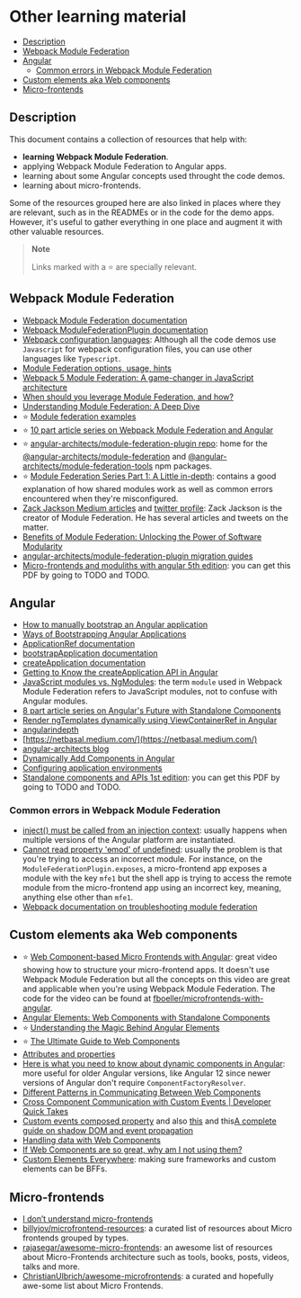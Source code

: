 # Other learning material

- [Description](#description)
- [Webpack Module Federation](#webpack-module-federation)
- [Angular](#angular)
  - [Common errors in Webpack Module Federation](#common-errors-in-webpack-module-federation)
- [Custom elements aka Web components](#custom-elements-aka-web-components)
- [Micro-frontends](#micro-frontends)

## Description 

This document contains a collection of resources that help with:

- **learning Webpack Module Federation**.
- applying Webpack Module Federation to Angular apps.
- learning about some Angular concepts used throught the code demos.
- learning about micro-frontends.

Some of the resources grouped here are also linked in places where they are relevant, such as in the READMEs or in the code for the demo apps. However, it's useful to gather everything in one place and augment it with other valuable resources.

> **Note**
>
> Links marked with a :star: are specially relevant.

## Webpack Module Federation

- [Webpack Module Federation documentation](https://webpack.js.org/concepts/module-federation/)
- [Webpack ModuleFederationPlugin documentation](https://webpack.js.org/plugins/module-federation-plugin/)
- [Webpack configuration languages](https://webpack.js.org/configuration/configuration-languages/): Although all the code demos use `Javascript` for webpack configuration files, you can use other languages like `Typescript`.
- [Module Federation options, usage, hints](https://gist.github.com/zfeher/201f55c057553078fe5b0aac1dad6969)
- [Webpack 5 Module Federation: A game-changer in JavaScript architecture](https://medium.com/swlh/webpack-5-module-federation-a-game-changer-to-javascript-architecture-bcdd30e02669)
- [When should you leverage Module Federation, and how?](https://scriptedalchemy.medium.com/when-should-you-leverage-module-federation-and-how-2998b132c840)
- [Understanding Module Federation: A Deep Dive](https://scriptedalchemy.medium.com/understanding-webpack-module-federation-a-deep-dive-efe5c55bf366)
- :star: [Module federation examples](https://github.com/module-federation/module-federation-examples)
- :star: [10 part article series on Webpack Module Federation and Angular](https://www.angulararchitects.io/en/blog/the-microfrontend-revolution-module-federation-in-webpack-5/)
- :star: [angular-architects/module-federation-plugin repo](https://github.com/angular-architects/module-federation-plugin): home for the [@angular-architects/module-federation](https://www.npmjs.com/package/@angular-architects/module-federation) and [@angular-architects/module-federation-tools](https://www.npmjs.com/package/@angular-architects/module-federation-tools) npm packages.   
- :star: [Module Federation Series Part 1: A Little in-depth](https://vugar-005.medium.com/module-federation-series-part-1-a-little-in-depth-258f331bc11e): contains a good explanation of how shared modules work as well as common errors encountered when they're misconfigured.
- [Zack Jackson Medium articles](https://scriptedalchemy.medium.com/) and [twitter profile](https://twitter.com/ScriptedAlchemy): Zack Jackson is the creator of Module Federation. He has several articles and tweets on the matter.
- [Benefits of Module Federation: Unlocking the Power of Software Modularity](https://blog.bitsrc.io/discover-the-benefits-of-module-federation-unlocking-the-power-of-software-modularity-8b1ef62c8c2c)
- [angular-architects/module-federation-plugin migration guides](https://github.com/angular-architects/module-federation-plugin/blob/main/migration-guide.md)
- [Micro-frontends and moduliths with angular 5th edition](/docs/micro-frontends-and-moduliths-with-angular-5th-edition.pdf): you can get this PDF by going to TODO and TODO.

## Angular

- [How to manually bootstrap an Angular application](https://medium.com/angular-in-depth/how-to-manually-bootstrap-an-angular-application-9a36ccf86429)
- [Ways of Bootstrapping Angular Applications](https://medium.com/learnwithrahul/ways-of-bootstrapping-angular-applications-d379f594f604)
- [ApplicationRef documentation](https://angular.io/api/core/ApplicationRef#bootstrap)
- [bootstrapApplication documentation](https://angular.io/api/platform-browser/bootstrapApplication)
- [createApplication documentation](https://angular.io/api/platform-browser/createApplication)
- [Getting to Know the createApplication API in Angular](https://netbasal.com/getting-to-know-the-createapplication-api-in-angular-f1c0a2685047)
- [JavaScript modules vs. NgModules](https://angular.io/guide/ngmodule-vs-jsmodule): the term `module` used in Webpack Module Federation refers to JavaScript modules, not to confuse with Angular modules.
- [8 part article series on Angular's Future with Standalone Components](https://www.angulararchitects.io/en/blog/angulars-future-without-ngmodules-lightweight-solutions-on-top-of-standalone-components/)
- [Render ngTemplates dynamically using ViewContainerRef in Angular](https://dev.to/railsstudent/render-ngtemplates-dynamically-using-viewcontainerref-in-angular-17lp)
- [angularindepth](https://angularindepth.com/)
- [https://netbasal.medium.com/](https://netbasal.medium.com/)
- [angular-architects blog](https://www.angulararchitects.io/en/blog/)
- [Dynamically Add Components in Angular](https://davembush.medium.com/dynamically-add-components-in-angular-7dc62b2a58d3)
- [Configuring application environments](https://angular.io/guide/build#configuring-application-environments)
- [Standalone components and APIs 1st edition](/docs/standalone-components-and-APIs-1st-edition.pdf): you can get this PDF by going to TODO and TODO.

### Common errors in Webpack Module Federation

- [inject() must be called from an injection context](https://stackoverflow.com/questions/65004891/inject-must-be-called-from-an-injection-context-when-importing-angular-app-u): usually happens when multiple versions of the Angular platform are instantiated.
- [Cannot read property 'ɵmod' of undefined](https://stackoverflow.com/questions/66586956/getting-cannot-read-property-%C9%B5mod-of-undefined-when-importing-custom-module): usually the problem is that you're trying to access an incorrect module. For instance, on the `ModuleFederationPlugin.exposes`, a micro-frontend app exposes a module with the key `mfe1` but the shell app is trying to access the remote module from the micro-frontend app using an incorrect key, meaning, anything else other than `mfe1`.
- [Webpack documentation on troubleshooting module federation](https://webpack.js.org/concepts/module-federation/#troubleshooting)

## Custom elements aka Web components 

- :star: [Web Component-based Micro Frontends with Angular](https://www.youtube.com/watch?v=ee17YczpCpU): great video showing how to structure your micro-frontend apps. It doesn't use Webpack Module Federation but all the concepts on this video are great and applicable when you're using Webpack Module Federation. The code for the video can be found at [fboeller/microfrontends-with-angular](https://github.com/fboeller/microfrontends-with-angular).
- [Angular Elements: Web Components with Standalone Components](https://www.angulararchitects.io/en/blog/angular-elements-web-components-with-standalone-components/)
- :star: [Understanding the Magic Behind Angular Elements](https://netbasal.com/understanding-the-magic-behind-angular-elements-8e6804f32e9f)
- :star: [The Ultimate Guide to Web Components](https://ultimatecourses.com/blog/the-ultimate-guide-to-web-components)
- [Attributes and properties](https://javascript.info/dom-attributes-and-properties)
- [Here is what you need to know about dynamic components in Angular](https://angularindepth.com/posts/1054/here-is-what-you-need-to-know-about-dynamic-components-in-angular): more useful for older Angular versions, like Angular 12 since newer versions of Angular don't require `ComponentFactoryResolver`.
- [Different Patterns in Communicating Between Web Components](https://blog.bitsrc.io/different-patterns-in-communicating-between-web-components-7ac52771aeb8)
- [Cross Component Communication with Custom Events | Developer Quick Takes](https://www.youtube.com/watch?v=hIv22aTl3-g)
- [Custom events composed property](https://stackoverflow.com/questions/43061417/how-to-listen-for-custom-events-defined-web-component) and also [this](https://stackoverflow.com/questions/65349728/webcomponents-communicating-by-custom-events-cannot-send-data) and this[A complete guide on shadow DOM and event propagation](https://pm.dartus.fr/blog/a-complete-guide-on-shadow-dom-and-event-propagation/)
- [Handling data with Web Components](https://itnext.io/handling-data-with-web-components-9e7e4a452e6e)
- [If Web Components are so great, why am I not using them?](https://daverupert.com/2023/07/why-not-webcomponents/)
- [Custom Elements Everywhere](https://custom-elements-everywhere.com/): making sure frameworks and custom elements can be BFFs.

## Micro-frontends

- [I don’t understand micro-frontends](https://lucamezzalira.medium.com/i-dont-understand-micro-frontends-88f7304799a9#:~:text=Too%20often%20I%20saw%20people,been%20the%20best%20(or%20only))
- [billyjov/microfrontend-resources](https://github.com/billyjov/microfrontend-resources): a curated list of resources about Micro frontends grouped by types.
- [rajasegar/awesome-micro-frontends](https://github.com/rajasegar/awesome-micro-frontends): an awesome list of resources about Micro-Frontends architecture such as tools, books, posts, videos, talks and more.
- [ChristianUlbrich/awesome-microfrontends](https://github.com/ChristianUlbrich/awesome-microfrontends): a curated and hopefully awe-some list about Micro Frontends.
